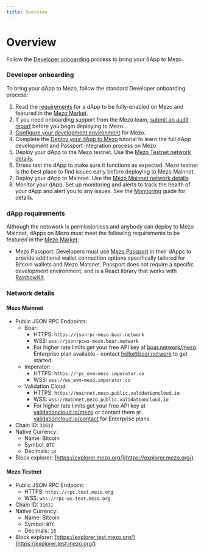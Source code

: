 ```yaml
---
title: Overview
---
```


# Overview

Follow the [Developer onboarding](index.md#developer-onboarding) process to bring your dApp to Mezo.

### Developer onboarding

To bring your dApp to Mezo, follow the standard Developer onboarding process:

1. Read the [requirements](index.md#dapp-requirements) for a dApp to be fully-enabled on Mezo and featured in the [Mezo Market](https://mezo.org/market).
2. If you need onboarding support from the Mezo team, [submit an audit report](index.md) before you begin deploying to Mezo.
3. [Configure your development environment](../../../../../../docs/developers/getting-started/configure-environment/) for Mezo.
4. Complete the [Deploy your dApp to Mezo](../../../../../../docs/developers/getting-started/deploy-example-dapp/) tutorial to learn the full dApp development and Passport integration process on Mezo.
5. Deploy your dApp to the Mezo testnet. Use the [Mezo Testnet network details](../../../../../../docs/developers/getting-started/#mezo-mainnet).
6. Stress test the dApp to make sure it functions as expected. Mezo testnet is the best place to find issues early before deploying to Mezo Mainnet.
7. Deploy your dApp to Mainnet. Use the [Mezo Mainnet network details](../../../../../../docs/developers/getting-started/#mezo-mainnet).
8. Monitor your dApp. Set up monitoring and alerts to track the health of your dApp and alert you to any issues. See the [Monitoring](index.md) guide for details.

### dApp requirements

Although the netowork is permissionless and anybody can deploy to Mezo Mainnet, dApps on Mezo must meet the following requirements to be featured in the [Mezo Market](https://mezo.org/market):

* Mezo Passport: Developers must use [Mezo Passport](https://www.npmjs.com/package/@mezo-org/passport) in their dApps to provide additional wallet connection options specifically tailored for Bitcoin wallets and Mezo Matsnet. Passport does not require a specific development environment, and is a React library that works with [RainbowKit](https://rainbowkit.com/).

### Network details

#### Mezo Mainnet

* Public JSON RPC Endpoints:
  * Boar:
    * HTTPS: `https://jsonrpc-mezo.boar.network`
    * WSS: `wss://jsonrpcws-mezo.boar.network`
    * For higher rate limits get your free API key at [boar.network/mezo](https://boar.network/mezo). Enterprise plan available - contact [hello@boar.network](../../developers/getting-started/hello@boar.network) to get started.
  * Imperator:
    * HTTPS: `https://rpc_evm-mezo.imperator.co`
    * WSS: `wss://ws_evm-mezo.imperator.co`
  * Validation Cloud:
    * HTTPS: `https://mainnet.mezo.public.validationcloud.io`
    * WSS: `wss://mainnet.mezo.public.validationcloud.io`
    * For higher rate limits get your free API key at [validationcloud.io/mezo](https://www.validationcloud.io/mezo) or contact them at [validationcloud.io/contact](https://validationcloud.io/contact) for Enterprise plans.
* Chain ID: `31612`
* Native Currency:
  * Name: Bitcoin
  * Symbol: `BTC`
  * Decimals: `18`
* Block explorer: [https://explorer.mezo.org/](https://explorer.mezo.org/)

#### Mezo Testnet

* Public JSON RPC Endpoint:
  * HTTPS: `https://rpc.test.mezo.org`
  * WSS: `wss://rpc-ws.test.mezo.org`
* Chain ID: `31611`
* Native Currency:
  * Name: Bitcoin
  * Symbol: `BTC`
  * Decimals: `18`
* Block explorer: [https://explorer.test.mezo.org/](https://explorer.test.mezo.org/)
